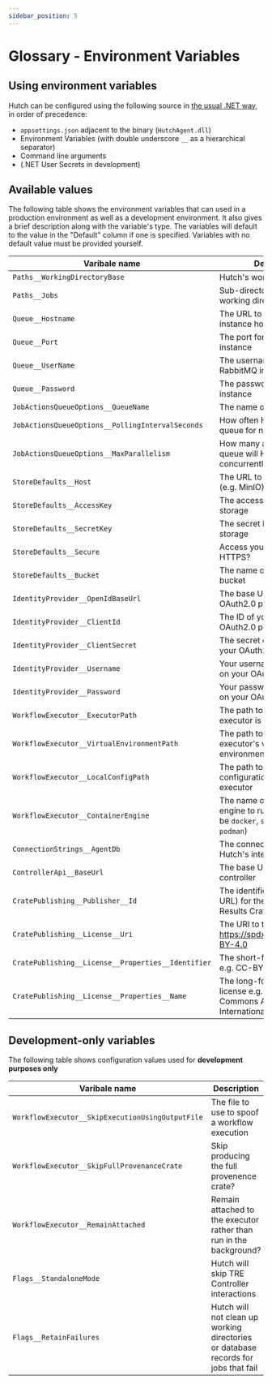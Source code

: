 ```yaml
---
sidebar_position: 5
---
```


# Glossary - Environment Variables

## Using environment variables

Hutch can be configured using the following source in [the usual .NET way](https://learn.microsoft.com/en-us/aspnet/core/fundamentals/configuration), in order of precedence:
-  `appsettings.json` adjacent to the binary (`HutchAgent.dll`)
- Environment Variables (with double underscore `__` as a hierarchical separator)
- Command line arguments
- (.NET User Secrets in development)

## Available values

The following table shows the environment variables that can used in a production environment as well as a development environment. It also gives a brief description along with the variable's type. The variables will default to the value in the "Default" column if one is specified. Variables with no default value must be provided yourself.

| Varibale name | Description | Type | Default |
|---------------|-------------|------|---------|
|`Paths__WorkingDirectoryBase`|Hutch's working directory|`string`|`$HOME/hutch-workdir`|
|`Paths__Jobs`|Sub-directory for per-job working directories|`string`|`jobs`|
|`Queue__Hostname`|The URL to the RabbitMQ instance hosting the queue|`string`||
|`Queue__Port`|The port for the RabbitMQ instance|`int`||
|`Queue__UserName`|The username for the RabbitMQ instance|`string`||
|`Queue__Password`|The password the RabbitMQ instance|`string`||
|`JobActionsQueueOptions__QueueName`|The name of the job queue|`string`|`WorkflowJobActions`|
|`JobActionsQueueOptions__PollingIntervalSeconds`|How often Hutch checks the queue for new Actions|`int`|`5`|
|`JobActionsQueueOptions__MaxParallelism`|How many actions from the queue will Hutch run concurrently|`int`|`10`|
|`StoreDefaults__Host`|The URL to your S3 storage (e.g. MinIO)|`string`|`localhost:9000`|
|`StoreDefaults__AccessKey`|The access key to your S3 storage|`string`||
|`StoreDefaults__SecretKey`|The secret key to your S3 storage|`string`||
|`StoreDefaults__Secure`|Access your S3 using HTTPS?|`bool`|`true`|
|`StoreDefaults__Bucket`|The name of your S3 storage bucket|`string`||
|`IdentityProvider__OpenIdBaseUrl`|The base URL of your OAuth2.0 provider|`string`||
|`IdentityProvider__ClientId`|The ID of your client on your OAuth2.0 provider|`string`||
|`IdentityProvider__ClientSecret`|The secret of your client on your OAuth2.0 provider|`string`||
|`IdentityProvider__Username`|Your username on your client on your OAuth2.0 provider|`string`||
|`IdentityProvider__Password`|Your password on your client on your OAuth2.0 provider|`string`||
|`WorkflowExecutor__ExecutorPath`|The path to where the executor is installed|`string`|`$HOME/WfExS-backend`|
|`WorkflowExecutor__VirtualEnvironmentPath`|The path to activate the executor's virtual environment|`string`|`$HOME/WfExS-backend/.pyWEenv/bin/activate`|
|`WorkflowExecutor__LocalConfigPath`|The path to the local configuration file of the executor|`string`|`"$HOME/WfExS-backend/local_config.yaml"`|
|`WorkflowExecutor__ContainerEngine`|The name of the container engine to run workflows (can be `docker`, `singularity` or `podman`)|`string`|`docker`|
|`ConnectionStrings__AgentDb`|The connection string for Hutch's internal database|`string`|`Data Source=HutchAgent.db`|
|`ControllerApi__BaseUrl`|The base URL for the TRE controller|`string`||
|`CratePublishing__Publisher__Id`|The identifier (typically a URL) for the Publisher in Results Crates|`string`||
|`CratePublishing__License__Uri`|The URI to the license e.g. https://spdx.org/licenses/CC-BY-4.0|`string`||
|`CratePublishing__License__Properties__Identifier`|The short-form of the license e.g. CC-BY-4.0|`string`||
|`CratePublishing__License__Properties__Name`|The long-form name of the license e.g. Creative Commons Attribution 4.0 International|`string`||

## Development-only variables
The following table shows configuration values used for **development purposes only**

| Varibale name | Description | Type | Default |
|---------------|-------------|------|---------|
|`WorkflowExecutor__SkipExecutionUsingOutputFile`|The file to use to spoof a workflow execution|`string`||
|`WorkflowExecutor__SkipFullProvenanceCrate`|Skip producing the full provenence crate?|`bool`|`false`|
|`WorkflowExecutor__RemainAttached`|Remain attached to the executor rather than run in the background?|`bool`|`false`|
|`Flags__StandaloneMode`|Hutch will skip TRE Controller interactions|`bool`|`false`|
|`Flags__RetainFailures`|Hutch will not clean up working directories or database records for jobs that fail|`bool`|`false`|
